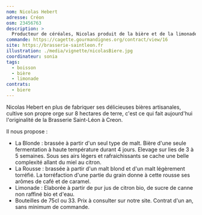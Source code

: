 ```yaml
---
nom: Nicolas Hebert
adresse: Créon
osm: 23456763
description: >
  Producteur de céréales, Nicolas produit de la bière et de la limonade
commande: https://cagette.gourmandignes.org/contract/view/16
site: https://brasserie-saintleon.fr
illustration: ./media/vignette/nicolasBiere.jpg
coordinateur: sonia
tags:
  - boisson
  - bière
  - limonade
contrats: 
  - biere
---
```


Nicolas Hebert en plus de fabriquer ses délicieuses bières artisanales, cultive son propre orge sur 8 hectares de terre, c'est ce qui fait aujourd'hui l'originalité de la Brasserie Saint-Léon à Creon.

Il nous propose :

* La Blonde : brassée à partir d'un seul type de malt. Bière d'une seule fermentation à haute température durant 4 jours. Elevage sur lies de 3 à 5 semaines. Sous ses airs légers et rafraichissants se cache une belle complexité allant du miel au citron.
* La Rousse : brassée à partir d'un malt blond et d'un malt légèrement torréfié. La torréfaction d'une partie du grain donne à cette rousse ses arômes de café et de caramel.
* Limonade : Elaborée à partir de pur jus de citron bio, de sucre de canne non raffiné bio et d'eau.
* Bouteilles de 75cl ou 33. Prix à consulter sur notre site. Contrat d'un an, sans minimum de commande.

